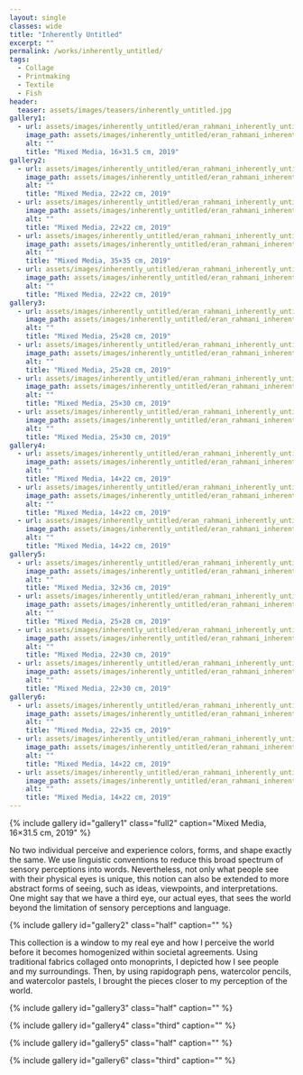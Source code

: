 ```yaml
---
layout: single
classes: wide
title: "Inherently Untitled"
excerpt: ""
permalink: /works/inherently_untitled/
tags:
  - Collage
  - Printmaking
  - Textile
  - Fish
header:
  teaser: assets/images/teasers/inherently_untitled.jpg 
gallery1:
  - url: assets/images/inherently_untitled/eran_rahmani_inherently_untitled_01.jpg
    image_path: assets/images/inherently_untitled/eran_rahmani_inherently_untitled_01.jpg
    alt: ""
    title: "Mixed Media, 16×31.5 cm, 2019"
gallery2:
  - url: assets/images/inherently_untitled/eran_rahmani_inherently_untitled_02.jpg
    image_path: assets/images/inherently_untitled/eran_rahmani_inherently_untitled_02.jpg
    alt: ""
    title: "Mixed Media, 22×22 cm, 2019"
  - url: assets/images/inherently_untitled/eran_rahmani_inherently_untitled_03.jpg
    image_path: assets/images/inherently_untitled/eran_rahmani_inherently_untitled_03.jpg
    alt: ""
    title: "Mixed Media, 22×22 cm, 2019"
  - url: assets/images/inherently_untitled/eran_rahmani_inherently_untitled_04.jpg
    image_path: assets/images/inherently_untitled/eran_rahmani_inherently_untitled_04.jpg
    alt: ""
    title: "Mixed Media, 35×35 cm, 2019"
  - url: assets/images/inherently_untitled/eran_rahmani_inherently_untitled_05.jpg
    image_path: assets/images/inherently_untitled/eran_rahmani_inherently_untitled_05.jpg
    alt: ""
    title: "Mixed Media, 22×22 cm, 2019"
gallery3:
  - url: assets/images/inherently_untitled/eran_rahmani_inherently_untitled_06.jpg
    image_path: assets/images/inherently_untitled/eran_rahmani_inherently_untitled_06.jpg
    alt: ""
    title: "Mixed Media, 25×28 cm, 2019"
  - url: assets/images/inherently_untitled/eran_rahmani_inherently_untitled_07.jpg
    image_path: assets/images/inherently_untitled/eran_rahmani_inherently_untitled_07.jpg
    alt: ""
    title: "Mixed Media, 25×28 cm, 2019"
  - url: assets/images/inherently_untitled/eran_rahmani_inherently_untitled_08.jpg
    image_path: assets/images/inherently_untitled/eran_rahmani_inherently_untitled_08.jpg
    alt: ""
    title: "Mixed Media, 25×30 cm, 2019"
  - url: assets/images/inherently_untitled/eran_rahmani_inherently_untitled_09.jpg
    image_path: assets/images/inherently_untitled/eran_rahmani_inherently_untitled_09.jpg
    alt: ""
    title: "Mixed Media, 25×30 cm, 2019"
gallery4:
  - url: assets/images/inherently_untitled/eran_rahmani_inherently_untitled_10.jpg
    image_path: assets/images/inherently_untitled/eran_rahmani_inherently_untitled_10.jpg
    alt: ""
    title: "Mixed Media, 14×22 cm, 2019"
  - url: assets/images/inherently_untitled/eran_rahmani_inherently_untitled_11.jpg
    image_path: assets/images/inherently_untitled/eran_rahmani_inherently_untitled_11.jpg
    alt: ""
    title: "Mixed Media, 14×22 cm, 2019"
  - url: assets/images/inherently_untitled/eran_rahmani_inherently_untitled_12.jpg
    image_path: assets/images/inherently_untitled/eran_rahmani_inherently_untitled_12.jpg
    alt: ""
    title: "Mixed Media, 14×22 cm, 2019"
gallery5:
  - url: assets/images/inherently_untitled/eran_rahmani_inherently_untitled_13.jpg
    image_path: assets/images/inherently_untitled/eran_rahmani_inherently_untitled_13.jpg
    alt: ""
    title: "Mixed Media, 32×36 cm, 2019"
  - url: assets/images/inherently_untitled/eran_rahmani_inherently_untitled_14.jpg
    image_path: assets/images/inherently_untitled/eran_rahmani_inherently_untitled_14.jpg
    alt: ""
    title: "Mixed Media, 25×28 cm, 2019"
  - url: assets/images/inherently_untitled/eran_rahmani_inherently_untitled_15.jpg
    image_path: assets/images/inherently_untitled/eran_rahmani_inherently_untitled_15.jpg
    alt: ""
    title: "Mixed Media, 22×30 cm, 2019"
  - url: assets/images/inherently_untitled/eran_rahmani_inherently_untitled_16.jpg
    image_path: assets/images/inherently_untitled/eran_rahmani_inherently_untitled_16.jpg
    alt: ""
    title: "Mixed Media, 22×30 cm, 2019"
gallery6:
  - url: assets/images/inherently_untitled/eran_rahmani_inherently_untitled_17.jpg
    image_path: assets/images/inherently_untitled/eran_rahmani_inherently_untitled_17.jpg
    alt: ""
    title: "Mixed Media, 22×35 cm, 2019"
  - url: assets/images/inherently_untitled/eran_rahmani_inherently_untitled_18.jpg
    image_path: assets/images/inherently_untitled/eran_rahmani_inherently_untitled_18.jpg
    alt: ""
    title: "Mixed Media, 14×22 cm, 2019"
  - url: assets/images/inherently_untitled/eran_rahmani_inherently_untitled_19.jpg
    image_path: assets/images/inherently_untitled/eran_rahmani_inherently_untitled_19.jpg
    alt: ""
    title: "Mixed Media, 14×22 cm, 2019"
---
```


{% include gallery id="gallery1" class="full2" caption="Mixed Media, 16×31.5 cm, 2019" %}

No two individual perceive and experience colors, forms, and shape exactly the same. We use linguistic conventions to reduce this broad spectrum of sensory perceptions into words. Nevertheless, not only what people see with their physical eyes is unique, this notion can also be extended to more abstract forms of seeing, such as ideas, viewpoints, and interpretations. One might say that we have a third eye, our actual eyes, that sees the world beyond the limitation of sensory perceptions and language.

{% include gallery id="gallery2" class="half" caption="" %}

This collection is a window to my real eye and how I perceive the world before it becomes homogenized within societal agreements. Using traditional fabrics collaged onto monoprints, I depicted how I see people and my surroundings. Then, by using rapidograph pens, watercolor pencils, and watercolor pastels, I brought the pieces closer to my perception of the world. 

{% include gallery id="gallery3" class="half" caption="" %}

{% include gallery id="gallery4" class="third" caption="" %}

{% include gallery id="gallery5" class="half" caption="" %}

{% include gallery id="gallery6" class="third" caption="" %}

